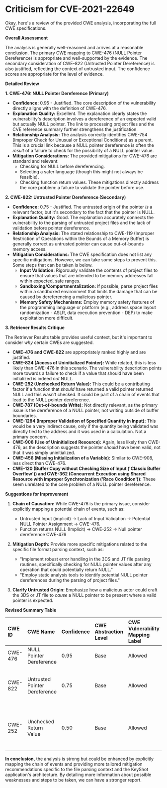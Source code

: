 # Criticism for CVE-2021-22649

Okay, here's a review of the provided CWE analysis, incorporating the full CWE specifications.

**Overall Assessment**

The analysis is generally well-reasoned and arrives at a reasonable conclusion. The primary CWE mapping to CWE-476 (NULL Pointer Dereference) is appropriate and well-supported by the evidence. The secondary consideration of CWE-822 (Untrusted Pointer Dereference) is also justified, reflecting the context of untrusted input. The confidence scores are appropriate for the level of evidence.

**Detailed Review**

**1. CWE-476: NULL Pointer Dereference (Primary)**

*   **Confidence:** 0.95 - Justified. The core description of the vulnerability directly aligns with the definition of CWE-476.
*   **Explanation Quality:** Excellent. The explanation clearly states the vulnerability's description involves a dereference of an expected valid but actually NULL pointer. The link to processing project files and the CVE reference summary further strengthens the justification.
*   **Relationship Analysis:** The analysis correctly identifies CWE-754 (Improper Check for Unusual or Exceptional Conditions) as a parent. This is a crucial link because a NULL pointer dereference is often the *result* of a failure to check for the possibility of a NULL pointer value.
*   **Mitigation Considerations:**  The provided mitigations for CWE-476 are standard and relevant:
    *   Checking for NULL before dereferencing.
    *   Selecting a safer language (though this might not always be feasible).
    *   Checking function return values.
    These mitigations directly address the core problem: a failure to validate the pointer before use.

**2. CWE-822: Untrusted Pointer Dereference (Secondary)**

*   **Confidence:** 0.75 - Justified. The untrusted origin of the pointer *is* a relevant factor, but it's secondary to the fact that the pointer is NULL.
*   **Explanation Quality:** Good. The explanation accurately connects the vulnerability to the parsing of untrusted project files and the lack of validation before pointer dereference.
*   **Relationship Analysis:** The stated relationship to CWE-119 (Improper Restriction of Operations within the Bounds of a Memory Buffer) is generally correct as untrusted pointer can cause out-of-bounds memory access.
*   **Mitigation Considerations:** The CWE specification does not list any specific mitigations. However, we can take some steps to prevent this. Some steps that can be taken is below.
    *   **Input Validation:** Rigorously validate the contents of project files to ensure that values that are intended to be memory addresses fall within expected, safe ranges.
    *   **Sandboxing/Compartmentalization:** If possible, parse project files within a sandboxed environment that limits the damage that can be caused by dereferencing a malicious pointer.
    *   **Memory Safety Mechanisms:** Employ memory safety features of the programming language or platform (e.g., address space layout randomization - ASLR, data execution prevention - DEP) to make exploitation more difficult.

**3. Retriever Results Critique**

The Retriever Results table provides useful context, but it's important to consider *why* certain CWEs are suggested.

*   **CWE-476 and CWE-822** are appropriately ranked highly and are justified.
*   **CWE-824 (Access of Uninitialized Pointer):** While related, this is less likely than CWE-476 in this scenario. The vulnerability description points more towards a failure to check if a value that should have been initialized is indeed *not* NULL.
*   **CWE-252 (Unchecked Return Value):** This could be a contributing factor if a function that *should* have returned a valid pointer returned NULL and this wasn't checked. It could be part of a chain of events that lead to the NULL pointer dereference.
*   **CWE-787 (Out-of-bounds Write):** Not directly relevant, as the primary issue is the dereference of a NULL pointer, not writing outside of buffer boundaries.
*   **CWE-1284 (Improper Validation of Specified Quantity in Input):** This would be a very indirect cause, only if the quantity being validated was directly tied to the address and it was used in a calculation. Not a primary concern.
*   **CWE-908 (Use of Uninitialized Resource):** Again, less likely than CWE-476, as the description suggests the pointer *should* have been valid, not that it was simply uninitialized.
*   **CWE-456 (Missing Initialization of a Variable):** Similar to CWE-908, less direct than CWE-476.
*   **CWE-120 (Buffer Copy without Checking Size of Input ('Classic Buffer Overflow')) and CWE-362 (Concurrent Execution using Shared Resource with Improper Synchronization ('Race Condition')):** These seem unrelated to the core problem of a NULL pointer dereference.

**Suggestions for Improvement**

1.  **Chain of Causation:** While CWE-476 is the primary issue, consider explicitly mapping a potential chain of events, such as:
    *   Untrusted Input (implicit) -> Lack of Input Validation -> Potential NULL Pointer Assignment ->  CWE-476.
    *   Function returns NULL (Implicit) -> CWE-252 -> Null pointer dereference CWE-476

2.  **Mitigation Depth:**  Provide more specific mitigations related to the specific file format parsing context, such as:
    *   "Implement robust error handling in the 3DS and JT file parsing routines, specifically checking for NULL pointer values after any operation that could potentially return NULL."
    *   "Employ static analysis tools to identify potential NULL pointer dereferences during the parsing of project files."

3.  **Clarify Untrusted Origin:** Emphasize how a malicious actor could craft the 3DS or JT file to *cause* a NULL pointer to be present where a valid pointer is expected.

**Revised Summary Table**

| CWE ID    | CWE Name                       | Confidence | CWE Abstraction Level | CWE Vulnerability Mapping Label | CWE-Vulnerability Mapping Notes                                                                                                                                     |
| :-------- | :----------------------------- | :--------- | :-------------------- | :------------------------------ | :-------------------------------------------------------------------------------------------------------------------------------------------------------------------- |
| CWE-476   | NULL Pointer Dereference       | 0.95       | Base                  | Allowed                         | Primary CWE                                                                                                                                                           |
| CWE-822   | Untrusted Pointer Dereference  | 0.75       | Base                  | Allowed                         | Secondary Candidate - Contributes to the context of untrusted data                                                                                                   |
| CWE-252   | Unchecked Return Value  | 0.50       | Base                  | Allowed                         | Potential contributing factor in a chain, leading to a NULL pointer that's dereferenced.                                                                                          |

**In conclusion,** the analysis is strong but could be enhanced by explicitly mapping the chain of events and providing more tailored mitigation recommendations specific to the file parsing context and the KeyShot application's architecture. By detailing more information about possible weaknesses and steps to be taken, we can have a stronger report.